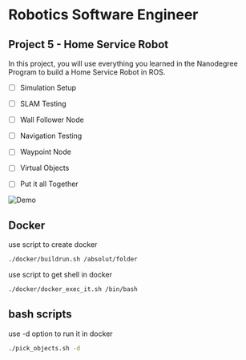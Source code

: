 # Robotics Software Engineer

## Project 5 - Home Service Robot
 
In this project, you will use everything you learned in the Nanodegree Program to build a Home Service Robot in ROS.

- [ ] Simulation Setup
- [ ] SLAM Testing
- [ ] Wall Follower Node
- [ ] Navigation Testing
- [ ] Waypoint Node
- [ ] Virtual Objects
- [ ] Put it all Together


![Demo](screen.gif)


## Docker

use script to create docker
```bash
./docker/buildrun.sh /absolut/folder
```
use script to get shell in docker
```bash
./docker/docker_exec_it.sh /bin/bash
```

## bash scripts

use -d option to run it in docker
```bash
./pick_objects.sh -d
```
